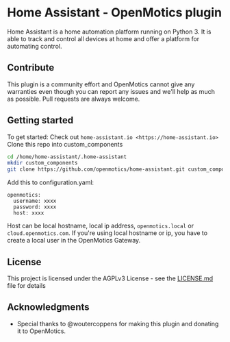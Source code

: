 # Home Assistant - OpenMotics plugin

Home Assistant is a home automation platform running on Python 3. It is able to track and control all devices at home and offer a platform for automating control.

## Contribute

This plugin is a community effort and OpenMotics cannot give any warranties even though you can report any issues and we'll help as much as possible. Pull requests are always welcome.

## Getting started

To get started: Check out `home-assistant.io <https://home-assistant.io>`
Clone this repo into custom_components

```bash
cd /home/home-assistant/.home-assistant
mkdir custom_components
git clone https://github.com/openmotics/home-assistant.git custom_components
```
    
Add this to configuration.yaml:
```
openmotics:
  username: xxxx
  password: xxxx
  host: xxxx
```

Host can be local hostname, local ip address, `openmotics.local` or `cloud.openmotics.com`. If you're using local hostname or ip, you have to create a local user in the OpenMotics Gateway.

## License

This project is licensed under the AGPLv3 License - see the [LICENSE.md](LICENSE.md) file for details

## Acknowledgments

* Special thanks to @woutercoppens for making this plugin and donating it to OpenMotics.
